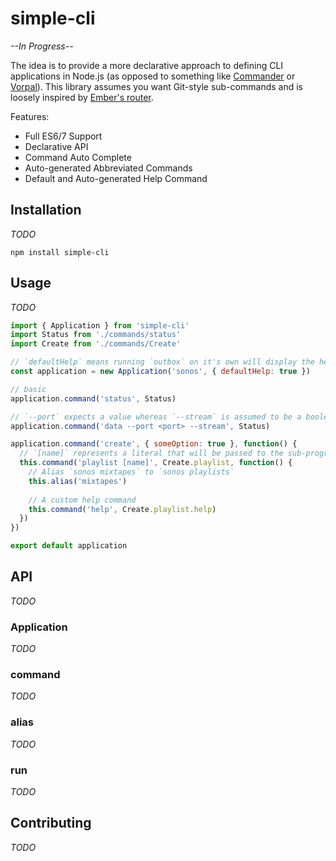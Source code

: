 # simple-cli

*--In Progress--*

The idea is to provide a more declarative approach to defining CLI applications in Node.js (as opposed to something like [Commander](https://github.com/tj/commander.js/) or [Vorpal](https://github.com/dthree/vorpal)). This library assumes you want Git-style sub-commands and is loosely inspired by [Ember's router](https://guides.emberjs.com/v1.10.0/routing/defining-your-routes/).

Features:
- Full ES6/7 Support
- Declarative API
- Command Auto Complete
- Auto-generated Abbreviated Commands
- Default and Auto-generated Help Command

## Installation

*TODO*

`npm install simple-cli`

## Usage

*TODO*

```javascript
import { Application } from 'simple-cli'
import Status from './commands/status'
import Create from './commands/Create'

// `defaultHelp` means running `outbox` on it's own will display the help dialog
const application = new Application('sonos', { defaultHelp: true })

// basic
application.command('status', Status)

// `--port` expects a value whereas `--stream` is assumed to be a boolean
application.command('data --port <port> --stream', Status)

application.command('create', { someOption: true }, function() {
  // `[name]` represents a literal that will be passed to the sub-program
  this.command('playlist [name]', Create.playlist, function() {
    // Alias `sonos mixtapes` to `sonos playlists`
    this.alias('mixtapes')
    
    // A custom help command
    this.command('help', Create.playlist.help)
  })
})

export default application

```

## API
*TODO*

### Application
*TODO*

### command
*TODO*

### alias
*TODO*

### run
*TODO*

## Contributing

*TODO*

